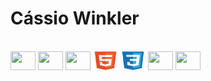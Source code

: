 <h1>Cássio Winkler</h1>


<div style="display: inline_block"><br>
 <img align="center" height="30" width="40" src="https://media.discordapp.net/attachments/938971614228406312/938972195194036224/logo_totvs.png">
 <img align="center" height="30" width="40" src="https://cdn.jsdelivr.net/gh/devicons/devicon/icons/microsoftsqlserver/microsoftsqlserver-plain.svg">
 <img align="center" height="30" width="40" src="https://cdn.jsdelivr.net/gh/devicons/devicon/icons/vscode/vscode-original.svg">
 <img align="center" height="30" width="40" src="https://raw.githubusercontent.com/devicons/devicon/master/icons/html5/html5-original.svg">
 <img align="center" height="30" width="40" src="https://raw.githubusercontent.com/devicons/devicon/master/icons/css3/css3-original.svg">
 <img align="center" height="30" width="40" src="https://cdn.jsdelivr.net/gh/devicons/devicon/icons/postgresql/postgresql-original.svg">
 <img align="center" height="30" width="40" src="https://cdn.jsdelivr.net/gh/devicons/devicon/icons/git/git-original.svg">
</div>
